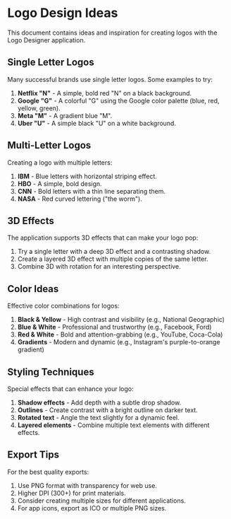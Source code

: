 # Logo Design Ideas

This document contains ideas and inspiration for creating logos with the Logo Designer application.

## Single Letter Logos

Many successful brands use single letter logos. Some examples to try:

1. **Netflix "N"** - A simple, bold red "N" on a black background.
2. **Google "G"** - A colorful "G" using the Google color palette (blue, red, yellow, green).
3. **Meta "M"** - A gradient blue "M".
4. **Uber "U"** - A simple black "U" on a white background.

## Multi-Letter Logos

Creating a logo with multiple letters:

1. **IBM** - Blue letters with horizontal striping effect.
2. **HBO** - A simple, bold design.
3. **CNN** - Bold letters with a thin line separating them.
4. **NASA** - Red curved lettering ("the worm").

## 3D Effects

The application supports 3D effects that can make your logo pop:

1. Try a single letter with a deep 3D effect and a contrasting shadow.
2. Create a layered 3D effect with multiple copies of the same letter.
3. Combine 3D with rotation for an interesting perspective.

## Color Ideas

Effective color combinations for logos:

1. **Black & Yellow** - High contrast and visibility (e.g., National Geographic)
2. **Blue & White** - Professional and trustworthy (e.g., Facebook, Ford)
3. **Red & White** - Bold and attention-grabbing (e.g., YouTube, Coca-Cola)
4. **Gradients** - Modern and dynamic (e.g., Instagram's purple-to-orange gradient)

## Styling Techniques

Special effects that can enhance your logo:

1. **Shadow effects** - Add depth with a subtle drop shadow.
2. **Outlines** - Create contrast with a bright outline on darker text.
3. **Rotated text** - Angle the text slightly for a dynamic feel.
4. **Layered elements** - Combine multiple text elements with different effects.

## Export Tips

For the best quality exports:

1. Use PNG format with transparency for web use.
2. Higher DPI (300+) for print materials.
3. Consider creating multiple sizes for different applications.
4. For app icons, export as ICO or multiple PNG sizes.
